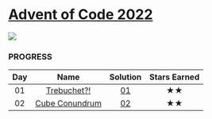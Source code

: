 # [Advent of Code 2022](https://adventofcode.com/2023)

![](https://img.shields.io/badge/stars%20⭐-2-yellow)

### PROGRESS

| Day |                         Name                          | Solution | Stars Earned |
| :-: | :---------------------------------------------------: | :------: | :----------: |
| 01  |  [Trebuchet?!](https://adventofcode.com/2023/day/1)   | [01](01) |      ★★      |
| 02  | [Cube Conundrum](https://adventofcode.com/2023/day/2) | [02](02) |      ★★      |
